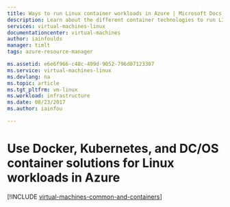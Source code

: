 ```yaml
---
title: Ways to run Linux container workloads in Azure | Microsoft Docs
description: Learn about the different container technologies to run LInux workloads in Azure, such as Docker hosts on Linux VMs, Azure Container Service, Azure Container Instances, and Azure Container Registry.
services: virtual-machines-linux
documentationcenter: virtual-machines
author: iainfoulds
manager: timlt
tags: azure-resource-manager

ms.assetid: e6e6f966-c48c-499d-9052-796d07123307
ms.service: virtual-machines-linux
ms.devlang: na
ms.topic: article
ms.tgt_pltfrm: vm-linux
ms.workload: infrastructure
ms.date: 08/23/2017
ms.author: iainfou

---
```

# Use Docker, Kubernetes, and DC/OS container solutions for Linux workloads in Azure
[!INCLUDE [virtual-machines-common-and-containers](../../../includes/virtual-machines-common-containers.md)]

